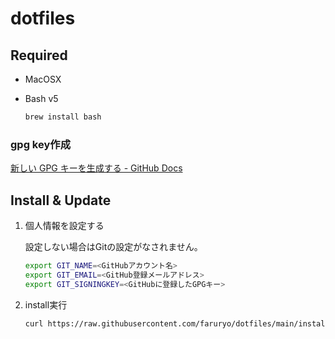 # dotfiles

## Required

- MacOSX
- Bash v5

    ```bash
    brew install bash
    ```

### gpg key作成

[新しい GPG キーを生成する - GitHub Docs](https://docs.github.com/ja/github/authenticating-to-github/managing-commit-signature-verification/generating-a-new-gpg-key)

## Install & Update

1. 個人情報を設定する

    設定しない場合はGitの設定がなされません。

    ```sh
    export GIT_NAME=<GitHubアカウント名>
    export GIT_EMAIL=<GitHub登録メールアドレス>
    export GIT_SIGNINGKEY=<GitHubに登録したGPGキー>
    ```

1. install実行

    ```sh
    curl https://raw.githubusercontent.com/faruryo/dotfiles/main/install.sh | $(brew --prefix)/bin/bash
    ```
